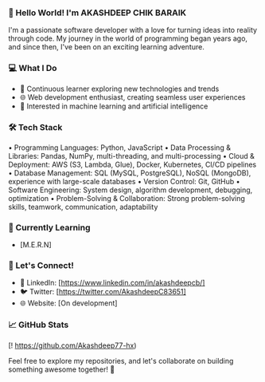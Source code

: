 ### 👋 Hello World! I'm AKASHDEEP CHIK BARAIK

I'm a passionate software developer with a love for turning ideas into reality through code. My journey in the world of programming began years ago, and since then, I've been on an exciting learning adventure.

### 💻 What I Do

- 🚀 Continuous learner exploring new technologies and trends
- 🌐 Web development enthusiast, creating seamless user experiences
- 🤖 Interested in machine learning and artificial intelligence

### 🛠️ Tech Stack
•	Programming Languages: Python, JavaScript
•	Data Processing & Libraries: Pandas, NumPy, multi-threading, and multi-processing
•	Cloud & Deployment: AWS (S3, Lambda, Glue), Docker, Kubernetes, CI/CD pipelines
•	Database Management: SQL (MySQL, PostgreSQL), NoSQL (MongoDB), experience with large-scale databases
•	Version Control: Git, GitHub
•	Software Engineering: System design, algorithm development, debugging, optimization
•	Problem-Solving & Collaboration: Strong problem-solving skills, teamwork, communication, adaptability

### 🌱 Currently Learning

- [M.E.R.N]

### 🤝 Let's Connect!

- 💼 LinkedIn: [https://www.linkedin.com/in/akashdeepcb/]
- 🐦 Twitter: [https://twitter.com/AkashdeepC83651]
- 🌐 Website: [On development]

### 📈 GitHub Stats

[! https://github.com/Akashdeep77-hx)

Feel free to explore my repositories, and let's collaborate on building something awesome together! 🚀
